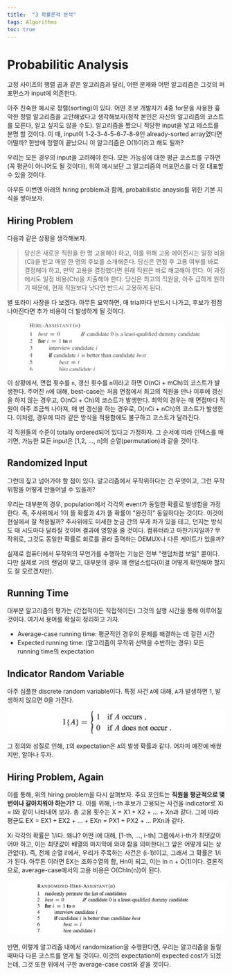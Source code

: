 ```yaml
---
title:  "3 확률론적 분석"
tags: Algorithms
toc: true
---
```


# Probabilitic Analysis
고정 사이즈의 행렬 곱과 같은 알고리즘과 달리, 어떤 문제와 어떤 알고리즘은 그것의 퍼포먼스가 input에 의존한다.

아주 친숙한 예시로 정렬(sorting)이 있다. 어떤 초보 개발자가 4중 for문을 사용한 흉악한 정렬 알고리즘을 고안해냈다고 생각해보자(정작 본인은 자신의 알고리즘의 코스트를 모른다, 알고 싶지도 않을 수도). 알고리즘을 짰으니 적당한 input을 넣고 테스트를 분명 할 것이다. 이 때, input이 1-2-3-4-5-6-7-8-9인 already-sorted array였다면 어떨까? 한방에 정렬이 끝났으니 이 알고리즘은 O(1)이라고 해도 될까? 

우리는 모든 경우의 input을 고려해야 한다. 모든 가능성에 대한 평균 코스트를 구하면(꼭 평균이 아니어도 될 것이다), 위의 예시보단 그 알고리즘의 퍼포먼스를 더 잘 대표할 수 있을 것이다.

아무튼 이번엔 아래의 hiring problem과 함께, probabilistic anaysis를 위한 기본 지식을 쌓아보자.

## Hiring Problem
다음과 같은 상황을 생각해보자.

> 당신은 새로운 직원을 한 명 고용해야 하고, 이를 위해 고용 에이전시는 일정 비용(Ci)을 받고 매일 한 명의 후보를 소개해준다. 당신은 면접 후 고용 여부를 바로 결정해야 하고, 만약 고용을 결정했다면 원래 직원은 바로 해고해야 한다. 이 과정에서도 일정 비용(Ch)을 지출해야 한다. 당신은 최고의 직원을, 아주 급하게 원하기 때문에, 현재 직원보다 낫다면 반드시 고용하게 된다.

별 또라이 사장을 다 보겠다. 아무튼 요약하면, 매 trial마다 반드시 나가고, 후보가 점점 나아진다면 추가 비용이 더 발생하게 될 것이다.

![](/imgs/algorithm/algo2.png)

이 상황에서, 면접 횟수를 `n`, 갱신 횟수를 `m`이라고 하면 O(nCi + mCh)의 코스트가 발생한다. 주어진 `n`에 대해, best-case는 처음 면접에서 최고의 직원을 만나 이후에 갱신을 하지 않는 경우고, O(nCi + Ch)의 코스트가 발생한다. 최악의 경우는 매 면접마다 직원이 아주 조금씩 나아져, 매 번 갱신을 하는 경우로, O(nCi + nCh)의 코스트가 발생한다. 이처럼, 경우에 따라 같은 방식을 적용함에도 불구하고 코스트가 달라진다.

각 직원들의 수준이 totally ordered되어 있다고 가정하자. 그 순서에 따라 인덱스를 매기면, 가능한 모든 input은 [1,2, ..., n]의 순열(permutation)과 같을 것이다.

## Randomized Input
그런데 짚고 넘어가야 할 점이 있다. 알고리즘에서 무작위하다는 건 무엇이고, 그런 무작위함을 어떻게 만들어낼 수 있을까?

우리는 대부분의 경우, population에서 각각의 event가 동일한 확률로 발생함을 가정한다. 즉, 주사위에서 1이 뜰 확률과 4가 뜰 확률이 "완전히" 동일하다는 것이다. 이것이 현실에서 잘 적용될까? 주사위에도 미세한 눈금 간의 무게 차가 있을 테고, 던지는 방식도 매 시도마다 달라질 것이며 결과에 영향을 줄 것이다. 컴퓨터라고 마찬가지일까? 무작위로, 그것도 동일한 확률로 회로를 골라 출력하는 DEMUX나 다른 게이트가 있을까?

실제로 컴퓨터에서 무작위의 무언가를 수행하는 기능은 전부 "랜덤처럼 보일" 뿐이다. 다만 실제로 거의 랜덤이 맞고, 대부분의 경우 꽤 랜덤스럽다(이걸 어떻게 확인해야 할지도 잘 모르겠지만). 

## Running Time
대부분 알고리즘의 평가는 (간접적이든 직접적이든) 그것의 실행 시간을 통해 이루어질 것이다. 여기서 용어를 확실히 정리하고 가자.

- Average-case running time: 평균적인 경우의 문제를 해결하는 데 걸린 시간
- Expected running time: (알고리즘이 무작위 선택을 수반하는 경우) 모든 running time의 expectation

## Indicator Random Variable
아주 심플한 discrete random variable이다. 특정 사건 `A`에 대해, `A`가 발생하면 1, 발생하지 않으면 0을 가진다.

![](/imgs/algorithm/algo3.png)

그 정의와 성질로 인해, `I`의 expectation은 `A`의 발생 확률과 같다. 어차피 예전에 배웠지만, 알아나 두자.

## Hiring Problem, Again 
이를 통해, 위의 hiring problem을 다시 살펴보자. 주요 포인트는 __직원을 평균적으로 몇 번이나 갈아치워야 하는가?__ 다. 이를 위해, i-th 후보가 고용되는 사건을 indicator로 Xi = I와 같이 나타내어 보자. 총 고용 횟수는 X = X1 + X2 + ... + Xn과 같다. 그에 따라 평균도 EX = EX1 + EX2 + ... + EXn = PX1 + PX2 + ... PXn과 같다.

Xi 각각의 확률은 1/i다. 왜냐? 어떤 i에 대해, [1-th, ..., i-th] 그룹에서 i-th가 최댓값이어야 하고, 이는 최댓값이 배열의 마지막에 와야 함을 의미한다(그 앞은 어떻게 되는 상관없다). 즉, 전체 순열 i!에서, 우리가 주목하는 사건은 (i-1)!이고, 그래서 그 확률은 1/i가 된다. 아무튼 이러면 EX는 조화수열의 합, Hn이 되고, 이는 ln n + O(1)이다. 결론적으로, average-case에서의 고용 비용은 O(Chln(n))이 된다.

![](/imgs/algorithm/algo4.png)

반면, 이렇게 알고리즘 내에서 randomization을 수행한다면, 우리는 알고리즘을 돌릴 때마다 다른 코스트를 얻게 될 것이다. 이것의 expectation이 expected cost가 되겠는데, 그것 또한 위에서 구한 average-case cost와 같을 것이다.

